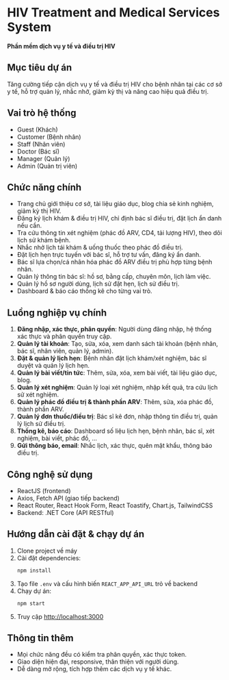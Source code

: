 
# HIV Treatment and Medical Services System

**Phần mềm dịch vụ y tế và điều trị HIV**

## Mục tiêu dự án
Tăng cường tiếp cận dịch vụ y tế và điều trị HIV cho bệnh nhân tại các cơ sở y tế, hỗ trợ quản lý, nhắc nhở, giảm kỳ thị và nâng cao hiệu quả điều trị.

## Vai trò hệ thống
- Guest (Khách)
- Customer (Bệnh nhân)
- Staff (Nhân viên)
- Doctor (Bác sĩ)
- Manager (Quản lý)
- Admin (Quản trị viên)

## Chức năng chính
- Trang chủ giới thiệu cơ sở, tài liệu giáo dục, blog chia sẻ kinh nghiệm, giảm kỳ thị HIV.
- Đăng ký lịch khám & điều trị HIV, chỉ định bác sĩ điều trị, đặt lịch ẩn danh nếu cần.
- Tra cứu thông tin xét nghiệm (phác đồ ARV, CD4, tải lượng HIV), theo dõi lịch sử khám bệnh.
- Nhắc nhở lịch tái khám & uống thuốc theo phác đồ điều trị.
- Đặt lịch hẹn trực tuyến với bác sĩ, hỗ trợ tư vấn, đăng ký ẩn danh.
- Bác sĩ lựa chọn/cá nhân hóa phác đồ ARV điều trị phù hợp từng bệnh nhân.
- Quản lý thông tin bác sĩ: hồ sơ, bằng cấp, chuyên môn, lịch làm việc.
- Quản lý hồ sơ người dùng, lịch sử đặt hẹn, lịch sử điều trị.
- Dashboard & báo cáo thống kê cho từng vai trò.

## Luồng nghiệp vụ chính
1. **Đăng nhập, xác thực, phân quyền**: Người dùng đăng nhập, hệ thống xác thực và phân quyền truy cập.
2. **Quản lý tài khoản**: Tạo, sửa, xóa, xem danh sách tài khoản (bệnh nhân, bác sĩ, nhân viên, quản lý, admin).
3. **Đặt & quản lý lịch hẹn**: Bệnh nhân đặt lịch khám/xét nghiệm, bác sĩ duyệt và quản lý lịch hẹn.
4. **Quản lý bài viết/tin tức**: Thêm, sửa, xóa, xem bài viết, tài liệu giáo dục, blog.
5. **Quản lý xét nghiệm**: Quản lý loại xét nghiệm, nhập kết quả, tra cứu lịch sử xét nghiệm.
6. **Quản lý phác đồ điều trị & thành phần ARV**: Thêm, sửa, xóa phác đồ, thành phần ARV.
7. **Quản lý đơn thuốc/điều trị**: Bác sĩ kê đơn, nhập thông tin điều trị, quản lý lịch sử điều trị.
8. **Thống kê, báo cáo**: Dashboard số liệu lịch hẹn, bệnh nhân, bác sĩ, xét nghiệm, bài viết, phác đồ, ...
9. **Gửi thông báo, email**: Nhắc lịch, xác thực, quên mật khẩu, thông báo điều trị.

## Công nghệ sử dụng
- ReactJS (frontend)
- Axios, Fetch API (giao tiếp backend)
- React Router, React Hook Form, React Toastify, Chart.js, TailwindCSS
- Backend: .NET Core (API RESTful)

## Hướng dẫn cài đặt & chạy dự án
1. Clone project về máy
2. Cài đặt dependencies:
   ```bash
   npm install
   ```
3. Tạo file `.env` và cấu hình biến `REACT_APP_API_URL` trỏ về backend
4. Chạy dự án:
   ```bash
   npm start
   ```
5. Truy cập [http://localhost:3000](http://localhost:3000)

## Thông tin thêm
- Mọi chức năng đều có kiểm tra phân quyền, xác thực token.
- Giao diện hiện đại, responsive, thân thiện với người dùng.
- Dễ dàng mở rộng, tích hợp thêm các dịch vụ y tế khác.
